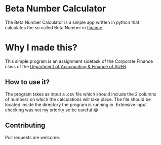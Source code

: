 # Beta Number Calculator
The Beta Number Calculator is a simple app written in python that calculates the so called Beta Number in [finance](https://en.wikipedia.org/wiki/Beta_(finance)).


# Why I made this?
This simple program is an assignment sidetask of the Corporate Finance class of the [Department of Acccounting & Finance of AUEB](https://www.dept.aueb.gr/el/loxri).


## How to use it?
The program takes as input a .csv file which should include the 2 columns of numbers on which the calculations will take place. The file should be located inside the directory the program is running in. Extensive input checking was not my priority so be careful 😂


## Contributing
Pull requests are welcome.